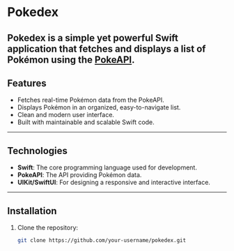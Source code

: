 # Pokedex 

Pokedex is a simple yet powerful Swift application that fetches and displays a list of Pokémon using the [PokeAPI](https://pokeapi.co/). 
---

## Features
- Fetches real-time Pokémon data from the PokeAPI.
- Displays Pokémon in an organized, easy-to-navigate list.
- Clean and modern user interface.
- Built with maintainable and scalable Swift code.

---

## Technologies
- **Swift**: The core programming language used for development.
- **PokeAPI**: The API providing Pokémon data.
- **UIKit/SwiftUI**: For designing a responsive and interactive interface.

---

## Installation

1. Clone the repository:
   ```bash
   git clone https://github.com/your-username/pokedex.git
